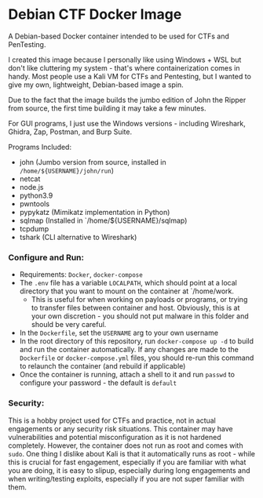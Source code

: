 # Debian CTF Docker Image

A Debian-based Docker container intended to be used for CTFs and PenTesting. 

I created this image because I personally like using Windows + WSL but don't like cluttering my system - that's where containerization comes in handy. Most people use a Kali VM for CTFs and Pentesting, but I wanted to give my own, lightweight, Debian-based image a spin. 

Due to the fact that the image builds the jumbo edition of John the Ripper from source, the first time building it may take a few minutes.

For GUI programs, I just use the Windows versions - including Wireshark, Ghidra, Zap, Postman, and Burp Suite.

Programs Included:
* john (Jumbo version from source, installed in `/home/${USERNAME}/john/run`)
* netcat
* node.js
* python3.9
* pwntools
* pypykatz (Mimikatz implementation in Python)
* sqlmap (Installed in `/home/${USERNAME}/sqlmap)
* tcpdump
* tshark (CLI alternative to Wireshark)

### Configure and Run:
* Requirements: `Docker`, `docker-compose`
* The `.env` file has a variable `LOCALPATH`, which should point at a local directory that you want to mount on the container at `/home/work.
    * This is useful for when working on payloads or programs, or trying to transfer files between container and host. Obviously, this is at your own discretion - you should not put malware in this folder and should be very careful.
* In the `Dockerfile`, set the `USERNAME` arg to your own username
* In the root directory of this repository, run `docker-compose up -d` to build and run the container automatically. If any changes are made to the `Dockerfile` or `docker-compose.yml` files, you should re-run this command to relaunch the container (and rebuild if applicable)
* Once the container is running, attach a shell to it and run `passwd` to configure your password - the default is `default`

### Security:
This is a hobby project used for CTFs and practice, not in actual engagements or any security risk situations. This container may have vulnerabilities and potential misconfiguration as it is not hardened completely. However, the container does not run as root and comes with `sudo`. One thing I dislike about Kali is that it automatically runs as root - while this is crucial for fast engagement, especially if you are familiar with what you are doing, it is easy to slipup, especially during long engagements and when writing/testing exploits, especially if you are not super familiar with them.